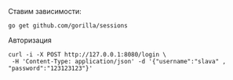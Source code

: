 Ставим зависимости:

```shell
go get github.com/gorilla/sessions 
```

Авторизация
```shell
curl -i -X POST http://127.0.0.1:8080/login \
 -H 'Content-Type: application/json' -d '{"username":"slava" , "password":"123123123"}'
```
